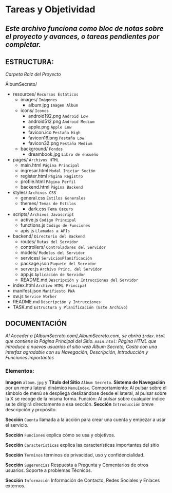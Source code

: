 # **Tareas y Objetividad**
_Este archivo funciona como bloc de notas sobre el proyecto y avances, o tareas pendientes por completar._
---

## ESTRUCTURA:
_Carpeta Raiz del Proyecto_

ÁlbumSecreto/
- resources/    `Recursos Estáticos`
    - images/           `Imágenes`
        - album.jpg         `Imagen Album`
    - icons/            `Iconos`
        - android192.png    `Android Low`
        - android512.png    `Android Medium`
        - apple.png         `Apple Low`
        - favicon.ico       `Pestaña High`
        - favicon16.png     `Pestaña Low`
        - favicon32.png     `Pestaña Medium`
    - background/       `Fondos`
        - dreambook.jpg     `Libro de ensueño`
- pages/        `Archivos HTML`
    - main.html         `Página Principal`
    - ingresar.html     `Modal Iniciar Seción`
    - register.html     `Página Registro`
    - profile.html      `Página Perfil`
    - backend.html      `Página Backend`
- styles/       `Archivos CSS`
    - general.css       `Estilos Generales`
    - themes/           `Temas de Estilos`
        - dark.css          `Tema Oscuro`
- scripts/      `Archivos Javascript`
    - active.js         `Codigo Principal`
    - functions.js      `Código de Funciones`
    - apis.js           `Llamadas a APIs`
- backend/      `Directorio del Backend`
    - routes/          `Rutas del Servidor`
    - controllers/     `Controladores del Servidor`
    - models/          `Modelos del Servidor`
    - services/        `ServiciosPlanificación`
    - package.json     `Paquete del Servidor`
    - server.js        `Archivo Princ. del Servidor`
    - app.js           `Aplicación de Servidor`
    - README.md        `Descripción y Intrucciones del Servidor`
- index.html    `Archivo HTML Principal`
- manifest.json `Manifiesto PWA`
- sw.js         `Service Worker`
- README.md     `Descripción y Intrucciones`
- TASK.md       `Estructura y Planificación (Este Archivo)`

## DOCUMENTACIÓN
_Al Acceder a [AlbumSecreto.com],AlbumSecreto.com, se abrirá `index.html` que contiene la Página Principal del Sitio._
_`main.html`: Página HTML que introduce a nuevos usuarios al sitio web Álbum Secreto, Costa con una interfaz agradable con su Navegación, Descripción, Introducción y Funciones importantes_
### Elementos:
**Imagen** `album.jpg` y **Título del Sitio** `Album Secreto`.
**Sistema de Navegación** por un menú lateral dinámico `MenuIndex`.
Comportamiento: Al pulsar sobre el símbolo de menú se despliega deslizándose desde el lateral, al pulsar sobre la X se recoge de la misma forma.
Función: Al pulsar sobre cualquier índice se te dirigirá directamente a esa sección.
**Sección** `Introducción`
breve descripción y propósito.

**Sección** `Cuenta`
llamada a la acción para crear una cuenta y empezar a usar el servicio.

**Sección** `Funciones`
explica cómo se usa y objetivos.

**Sección** `Características`
explica las características importantes del sitio

**Sección** `Terminos`
términos de privacidad, uso y confidencialidad.

**Sección** `Sugerencias`
Respuesta a Pregunta y Comentarios de otros usuarios.
Soporte a problemas Técnicos.

**Sección** `Información`
Información de Contacto, Redes Sociales y Enlaces externos.